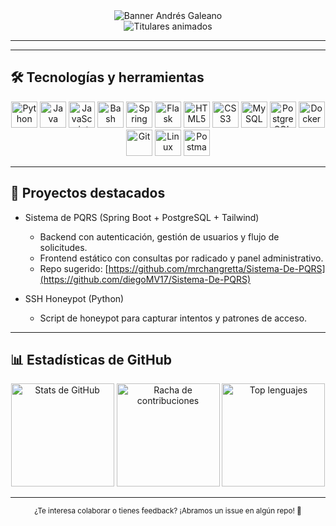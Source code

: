 <div align="center">
  <img src="https://capsule-render.vercel.app/api?type=waving&color=gradient&customColorList=6,11,20&height=200&section=header&text=Andrés%20Galeano&fontSize=72&fontColor=fff&animation=twinkling&fontAlignY=35&desc=Ingeniero%20de%20Sistemas%20en%20formación&descAlignY=55&descSize=20" alt="Banner Andrés Galeano" />
</div>

<div align="center">
  <img src="https://readme-typing-svg.herokuapp.com?font=Fira+Code&size=22&duration=3000&pause=1000&color=00D9FF&center=true&vCenter=true&width=650&lines=👨‍💻+Desarrollador+Full+Stack;📊+Analista+de+Datos;☁️+DevOps+%26+Cloud+entusiasta;🤖+IA+%7C+Automatización;🚀+Siempre+aprendiendo" alt="Titulares animados" />
</div>

---

---

## 🛠️ Tecnologías y herramientas

<p align="center">
  <!-- Lenguajes -->
  <img src="https://cdn.jsdelivr.net/gh/devicons/devicon/icons/python/python-original.svg" height="42" alt="Python"/>
  <img src="https://cdn.jsdelivr.net/gh/devicons/devicon/icons/java/java-original.svg" height="42" alt="Java"/>
  <img src="https://cdn.jsdelivr.net/gh/devicons/devicon/icons/javascript/javascript-original.svg" height="42" alt="JavaScript"/>
  <img src="https://cdn.jsdelivr.net/gh/devicons/devicon/icons/bash/bash-original.svg" height="42" alt="Bash"/>
  
  <!-- Backend / Frameworks -->
  <img src="https://cdn.jsdelivr.net/gh/devicons/devicon/icons/spring/spring-original.svg" height="42" alt="Spring"/>
  <img src="https://cdn.jsdelivr.net/gh/devicons/devicon/icons/flask/flask-original.svg" height="42" alt="Flask"/>
  
  <!-- Frontend -->
  <img src="https://cdn.jsdelivr.net/gh/devicons/devicon/icons/html5/html5-original.svg" height="42" alt="HTML5"/>
  <img src="https://cdn.jsdelivr.net/gh/devicons/devicon/icons/css3/css3-original.svg" height="42" alt="CSS3"/>

  
  <!-- Datos / DB -->
  <img src="https://cdn.jsdelivr.net/gh/devicons/devicon/icons/mysql/mysql-original.svg" height="42" alt="MySQL"/>
  <img src="https://cdn.jsdelivr.net/gh/devicons/devicon/icons/postgresql/postgresql-original.svg" height="42" alt="PostgreSQL"/>
  
  <!-- DevOps / Tools -->
  <img src="https://cdn.jsdelivr.net/gh/devicons/devicon/icons/docker/docker-original.svg" height="42" alt="Docker"/>
  <img src="https://cdn.jsdelivr.net/gh/devicons/devicon/icons/git/git-original.svg" height="42" alt="Git"/>
  <img src="https://cdn.jsdelivr.net/gh/devicons/devicon/icons/linux/linux-original.svg" height="42" alt="Linux"/>
  <img src="https://cdn.jsdelivr.net/gh/devicons/devicon/icons/postman/postman-original.svg" height="42" alt="Postman"/>
</p>

---

## 🚀 Proyectos destacados

- Sistema de PQRS (Spring Boot + PostgreSQL + Tailwind)
  - Backend con autenticación, gestión de usuarios y flujo de solicitudes.
  - Frontend estático con consultas por radicado y panel administrativo.
  - Repo sugerido: [https://github.com/mrchangretta/Sistema-De-PQRS](https://github.com/diegoMV17/Sistema-De-PQRS)



- SSH Honeypot (Python)
  - Script de honeypot para capturar intentos y patrones de acceso.



---

## 📊 Estadísticas de GitHub

<div align="center">
  <img height="165" src="https://github-readme-stats.vercel.app/api?username=mrchangretta&show_icons=true&theme=tokyonight&hide_border=true" alt="Stats de GitHub"/>
  <img height="165" src="https://streak-stats.demolab.com?user=mrchangretta&theme=tokyonight&hide_border=true" alt="Racha de contribuciones"/>
  <img height="165" src="https://github-readme-stats.vercel.app/api/top-langs/?username=mrchangretta&layout=compact&langs_count=8&theme=tokyonight&hide_border=true" alt="Top lenguajes"/>
</div>

---



<div align="center">
  <sub>¿Te interesa colaborar o tienes feedback? ¡Abramos un issue en algún repo! 🚀</sub>
</div>






